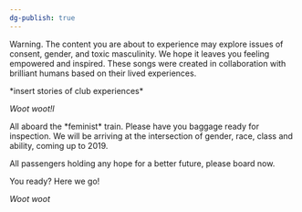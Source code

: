 ```yaml
---
dg-publish: true
---
```

Warning. The content you are about to experience may explore issues of
consent, gender, and toxic masculinity. We hope it leaves you feeling
empowered and inspired. These songs were created in collaboration with
brilliant humans based on their lived experiences.

\*insert stories of club experiences\*

*Woot woot!l*

All aboard the \*feminist\* train. Please have you baggage ready for
inspection. We will be arriving at the intersection of gender, race,
class and ability, coming up to 2019.

All passengers holding any hope for a better future, please board now.

You ready? Here we go!

*Woot woot*
